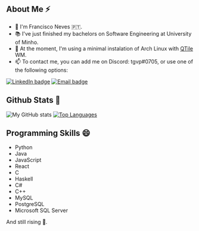 ## About Me ⚡
- 👋 I'm Francisco Neves 🇵🇹.
- 📚 I've just finished my bachelors on Software Engineering at University of Minho.
- 🐧 At the moment, I'm using a minimal instalation of Arch Linux with [QTile](https://github.com/qtile/qtile) WM.
- 📫 To contact me, you can add me on Discord: tgvp#0705, or use one of the following options:

[![LinkedIn badge](https://img.shields.io/badge/-franl08-black?style=for-the-badge&logo=linkedin)](https://www.linkedin.com/in/franl08/)
[![Email badge](https://img.shields.io/badge/-franeves08-c71610?style=for-the-badge&logo=Gmail&logoColor=black)](mailto:franeves08@gmail.com)

## Github Stats 👀
![My GitHub stats](https://github-readme-stats.vercel.app/api?username=franl08&count_private=true&show_icons=true&theme=tokyonight&hide_border=true)
[![Top Languages](https://github-readme-stats.vercel.app/api/top-langs/?username=franl08&layout=compact&theme=tokyonight&hide_border=true)](https://github.com/anuraghazra/github-readme-stats)

## Programming Skills 😄
- Python
- Java
- JavaScript
- React
- C
- Haskell
- C\#
- C++
- MySQL
- PostgreSQL
- Microsoft SQL Server

And still rising 👀.
